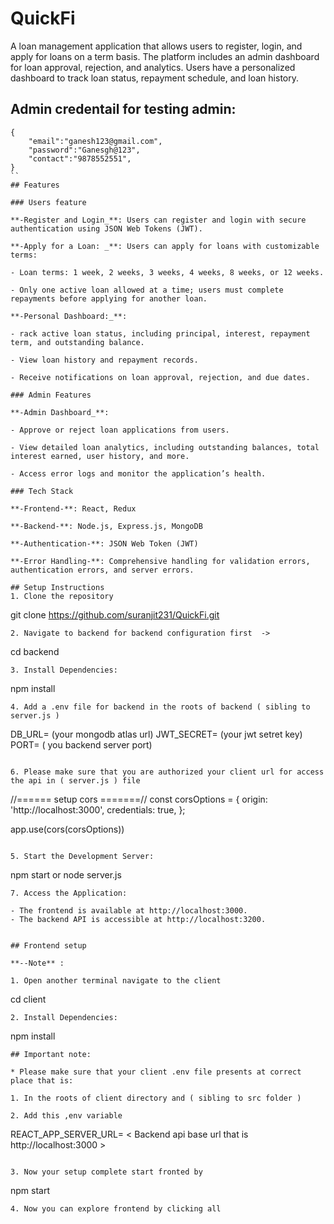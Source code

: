 # QuickFi

A loan management application that allows users to register, login, and apply for loans on a term basis. The platform includes an admin dashboard for loan approval, rejection, and analytics. Users have a personalized dashboard to track loan status, repayment schedule, and loan history.

## Admin credentail for testing admin:
```
{
    "email":"ganesh123@gmail.com",
    "password":"Ganesgh@123",
    "contact":"9878552551",
}
``
## Features

### Users feature

**-Register and Login_**: Users can register and login with secure authentication using JSON Web Tokens (JWT).

**-Apply for a Loan: _**: Users can apply for loans with customizable terms:

- Loan terms: 1 week, 2 weeks, 3 weeks, 4 weeks, 8 weeks, or 12 weeks.

- Only one active loan allowed at a time; users must complete repayments before applying for another loan.

**-Personal Dashboard:_**: 

- rack active loan status, including principal, interest, repayment term, and outstanding balance.

- View loan history and repayment records.

- Receive notifications on loan approval, rejection, and due dates.

### Admin Features

**-Admin Dashboard_**:

- Approve or reject loan applications from users.

- View detailed loan analytics, including outstanding balances, total interest earned, user history, and more.

- Access error logs and monitor the application’s health.

### Tech Stack

**-Frontend-**: React, Redux

**-Backend-**: Node.js, Express.js, MongoDB

**-Authentication-**: JSON Web Token (JWT)

**-Error Handling-**: Comprehensive handling for validation errors, authentication errors, and server errors.

## Setup Instructions
1. Clone the repository
```
git clone https://github.com/suranjit231/QuickFi.git
```
2. Navigate to backend for backend configuration first  ->
```
cd backend 
```
3. Install Dependencies:
```
npm install
```
4. Add a .env file for backend in the roots of backend ( sibling to server.js )
```
DB_URL= (your mongodb atlas url)
JWT_SECRET= (your jwt setret key)
PORT= ( you backend server port)
```

6. Please make sure that you are authorized your client url for access the api in ( server.js ) file
```
//====== setup cors =======//
const corsOptions = {
    origin: 'http://localhost:3000', 
    credentials: true,
  };

  app.use(cors(corsOptions))

```

5. Start the Development Server:
```
npm start or
node server.js
```
7. Access the Application:

- The frontend is available at http://localhost:3000.
- The backend API is accessible at http://localhost:3200.


## Frontend setup 

**--Note** :

1. Open another terminal navigate to the client 
```
cd client
```
2. Install Dependencies:
```
npm install
```
## Important note:

* Please make sure that your client .env file presents at correct place that is:

1. In the roots of client directory and ( sibling to src folder )

2. Add this ,env variable
```
REACT_APP_SERVER_URL= < Backend api base url that is http://localhost:3000 >

```

3. Now your setup complete start fronted by
```
npm start
```
4. Now you can explore frontend by clicking all
